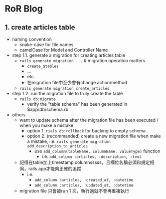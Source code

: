 # RoR Blog

## 1. create articles table
- naming convention
    - snake-case for file names
    - camelCase for Model and Controller Name
- step 1.1. generate a migration for creating articles table
    - `rails generate migration ...` # migration operation matters
        - `create_$tables`  
        - ...
        - etc.
        - 在migration file中至少會有change action/method
    - `rails generate migration create_articles`
- step 1.2. run the migration file to truly create the table
    - `rails db:migrate`
        - verify the "table schema" has been generated in $app/db/schema.rb
- others
    - want to update schema after the migration file has been executed / when you make a mistake
        - option 1. `rials db:rollback` for backing to empty schema
        - option 2. (recommanded) create a new migration file when make a mistake, i.e. `rails generate migration add_description_to_articles`
            - use `add_column(tableName, columnName, valueType)` function
                - i.e. `add_column :articles, :description, :text` 
    - 記得在table加上timestamp columnsssss，且欄位名稱必須和規定相同，rails app才能夠正確的追蹤
        - i.e.
            - `add_column :articles, :created_at, :datetime`
            - `add_column :articles, :updated_at, :datetime`
    - migration file 只會被run 1 次，執行過就不會再重複執行